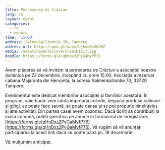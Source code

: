 ```yaml
---
title: Petrecerea de Crăciun
lang: ro
layout: event
categories:
  - ro
  - events
time: '15:00'
address: Salmenkalliontie 70, Tampere
address-url: https://goo.gl/maps/UjkmqKsJQbR2
media: /assets/events/covers/20161217.jpg
doodle: https://forms.gle/qHnDxz2PyGaMyfP76
---
```


Avem plăcerea să vă invităm la petrecerea de Crăciun a asociației noastre duminică pe 22 decembrie, începând cu orele 15:00. Asociația a rezervat cabana Majaranta din Hervanta, la adresa Salmenkalliontie 70, 33720 Tampere.

Evenimentul este dedicat membrilor asociației și familiilor acestora. În program, voie bună: vom cânta împreună colinde, degusta produse culinare și glögi, se poate face saună, se poate dansa și se pot propune bineînțeles și alte activități. Din partea casei avem cozonac. Dacă doriți să contribuiți la masa comună, puteți specifica ce anume în formularul de înregistrare: [https://forms.gle/qHnDxz2PyGaMyfP76](https://forms.gle/qHnDxz2PyGaMyfP76). Vă rugăm să vă anunțați participarea la acest link dacă se poate până joi, 19 decembrie.

Vă mulțumim anticipat.

